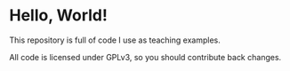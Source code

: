 Hello, World!
=============

This repository is full of code I use as teaching examples.

All code is licensed under GPLv3, so you should contribute back changes.
